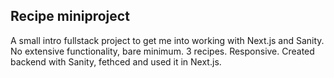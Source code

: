 ## Recipe miniproject

A small intro fullstack project to get me into working with Next.js and Sanity.
No extensive functionality, bare minimum.
3 recipes. Responsive.
Created backend with Sanity, fethced and used it in Next.js.
